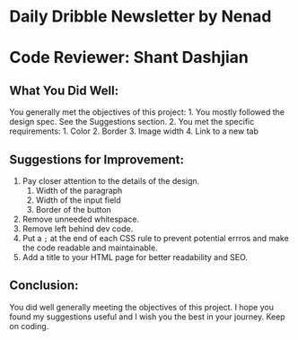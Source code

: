 # Daily Dribble Newsletter by Nenad
# Code Reviewer: Shant Dashjian


## What You Did Well:

You generally met the objectives of this project:
    1.  You mostly followed the design spec. See the Suggestions section.
    2.  You met the specific requirements:
        1. Color
        2. Border
        3. Image width
        4. Link to a new tab


## Suggestions for Improvement:

1. Pay closer attention to the details of the design.
    1. Width of the paragraph
    2. Width of the input field
    3. Border of the button
2. Remove unneeded whitespace.
3. Remove left behind dev code.
4. Put a `;` at the end of each CSS rule to prevent potential errros and make the code readable and maintainable.
5. Add a title to your HTML page for better readability and SEO.


## Conclusion:

You did well generally meeting the objectives of this project. I hope you found my suggestions useful and I wish you the best in your journey. Keep on coding.
